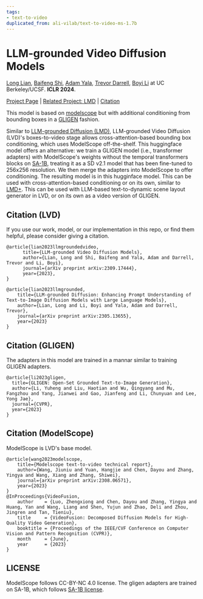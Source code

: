 ```yaml
---
tags:
- text-to-video
duplicated_from: ali-vilab/text-to-video-ms-1.7b
---
```


# LLM-grounded Video Diffusion Models
[Long Lian](https://tonylian.com/), [Baifeng Shi](https://bfshi.github.io/), [Adam Yala](https://www.adamyala.org/), [Trevor Darrell](https://people.eecs.berkeley.edu/~trevor/), [Boyi Li](https://sites.google.com/site/boyilics/home) at UC Berkeley/UCSF. **ICLR 2024**.

[Project Page](https://llm-grounded-video-diffusion.github.io/) | [Related Project: LMD](https://llm-grounded-diffusion.github.io/) | [Citation](https://llm-grounded-video-diffusion.github.io/#citation)

This model is based on [modelscope](https://huggingface.co/ali-vilab/text-to-video-ms-1.7b) but with additional conditioning from bounding boxes in a [GLIGEN](https://gligen.github.io/) fashion.

Similar to [LLM-grounded Diffusion (LMD)](https://llm-grounded-diffusion.github.io/), LLM-grounded Video Diffusion (LVD)'s boxes-to-video stage allows cross-attention-based bounding box conditioning, which uses ModelScope off-the-shelf. This huggingface model offers an alternative: we train a GLIGEN model (i.e., transformer adapters) with ModelScope's weights without the temporal transformers blocks on [SA-1B](https://ai.meta.com/datasets/segment-anything/), treating it as a SD v2.1 model that has been fine-tuned to 256x256 resolution. We then merge the adapters into ModelScope to offer conditioning. The resulting model is in this hugginface model. This can be used with cross-attention-based conditioning or on its own, similar to [LMD+](https://github.com/TonyLianLong/LLM-groundedDiffusion). This can be used with LLM-based text-to-dynamic scene layout generator in LVD, or on its own as a video version of GLIGEN.

## Citation (LVD)
If you use our work, model, or our implementation in this repo, or find them helpful, please consider giving a citation.
```
@article{lian2023llmgroundedvideo,
      title={LLM-grounded Video Diffusion Models}, 
      author={Lian, Long and Shi, Baifeng and Yala, Adam and Darrell, Trevor and Li, Boyi},
      journal={arXiv preprint arXiv:2309.17444},
      year={2023},
}

@article{lian2023llmgrounded,
    title={LLM-grounded Diffusion: Enhancing Prompt Understanding of Text-to-Image Diffusion Models with Large Language Models}, 
    author={Lian, Long and Li, Boyi and Yala, Adam and Darrell, Trevor},
    journal={arXiv preprint arXiv:2305.13655},
    year={2023}
}
```

## Citation (GLIGEN)
The adapters in this model are trained in a mannar similar to training GLIGEN adapters.
```
@article{li2023gligen,
  title={GLIGEN: Open-Set Grounded Text-to-Image Generation},
  author={Li, Yuheng and Liu, Haotian and Wu, Qingyang and Mu, Fangzhou and Yang, Jianwei and Gao, Jianfeng and Li, Chunyuan and Lee, Yong Jae},
  journal={CVPR},
  year={2023}
}
```

## Citation (ModelScope)
ModelScope is LVD's base model.

```
@article{wang2023modelscope,
    title={Modelscope text-to-video technical report},
    author={Wang, Jiuniu and Yuan, Hangjie and Chen, Dayou and Zhang, Yingya and Wang, Xiang and Zhang, Shiwei},
    journal={arXiv preprint arXiv:2308.06571},
    year={2023}
}
@InProceedings{VideoFusion,
    author    = {Luo, Zhengxiong and Chen, Dayou and Zhang, Yingya and Huang, Yan and Wang, Liang and Shen, Yujun and Zhao, Deli and Zhou, Jingren and Tan, Tieniu},
    title     = {VideoFusion: Decomposed Diffusion Models for High-Quality Video Generation},
    booktitle = {Proceedings of the IEEE/CVF Conference on Computer Vision and Pattern Recognition (CVPR)},
    month     = {June},
    year      = {2023}
}
```

## LICENSE
ModelScope follows CC-BY-NC 4.0 license. The gligen adapters are trained on SA-1B, which follows [SA-1B license](https://ai.meta.com/datasets/segment-anything/).
